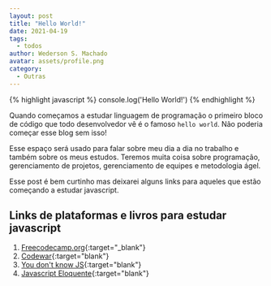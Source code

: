 ```yaml
---
layout: post
title: "Hello World!"
date: 2021-04-19
tags:
  - todos
author: Wederson S. Machado
avatar: assets/profile.png
category: 
  - Outras
---
```


{% highlight javascript %}
console.log('Hello World!')
{% endhighlight %}

Quando começamos a estudar linguagem de programação o primeiro bloco de código que todo desenvolvedor vê é o famoso `hello world`. Não poderia começar esse blog sem isso!

Esse espaço será usado para falar sobre meu dia a dia no trabalho e também sobre os meus estudos. Teremos muita coisa sobre programação, gerenciamento de projetos, gerenciamento de equipes e metodologia ágel. 

Esse post é bem curtinho mas deixarei alguns links para aqueles que estão começando a estudar javascript.

## Links de plataformas e livros para estudar javascript
1. [Freecodecamp.org](https://www.freecodecamp.org/learn/javascript-algorithms-and-data-structures){:target="_blank"}
2. [Codewar](https://www.codewars.com/kata){:target="blank"}
3. [You don't know JS](https://github.com/cezaraugusto/You-Dont-Know-JS){:target="blank"}
4. [Javascript Eloquente](https://github.com/braziljs/eloquente-javascript){:target="blank"}
